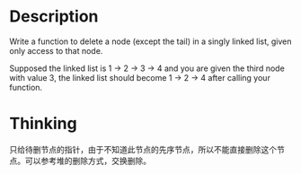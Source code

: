 # Description
Write a function to delete a node (except the tail) in a singly linked list, given only access to that node.

Supposed the linked list is 1 -> 2 -> 3 -> 4 and you are given the third node with value 3, the linked list should become 1 -> 2 -> 4 after calling your function.

# Thinking
只给待删节点的指针，由于不知道此节点的先序节点，所以不能直接删除这个节点。可以参考堆的删除方式，交换删除。
